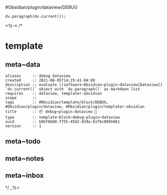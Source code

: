 #Obsidian/plugin/dataview/DEBUG

```dataviewjs
dv.paragraph(dv.current());
```

<%-*
/*

# template

## meta~data

```dataviewfield
aliases     :: debug dataview
created     :: 2021-08-05T14:25:41-04:00
description :: evaluate [[software~Obsidian~plugin~dataview|Dataview]] `dv.current()` object with `dv.paragraph()` as markdown list
requires    :: dataview, templater-obsidian
scope       :: 
tags        :: #Obsidian/template/block/DEBUG, #Obsidian/plugin/dataview, #Obsidian/plugin/templater-obsidian
title       :: 📦 debug~plugin-dataview 🐛
type        :: template~block~debug~plugin~dataview
uuid        :: b8bf8b88-f755-4562-829a-61fbc085b961
version     :: 1
```

## meta~todo

## meta~notes

## meta~inbox

*/
_%>